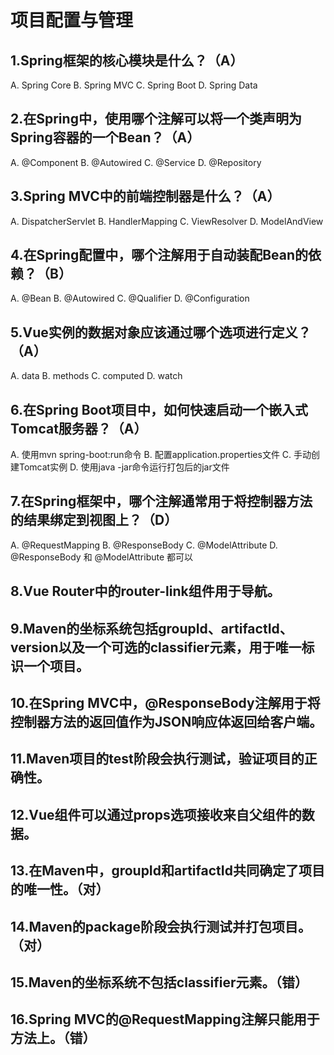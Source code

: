 <!--
 * @Description: 
 * @Author: FallCicada
 * @Date: 2024-12-11 17:30:19
 * @LastEditors: FallCicada
 * @LastEditTime: 2024-12-11 17:33:46
 * @Slogan: 無限進步
-->
# 项目配置与管理
## 1.Spring框架的核心模块是什么？（A）
A. Spring Core
B. Spring MVC
C. Spring Boot
D. Spring Data
## 2.在Spring中，使用哪个注解可以将一个类声明为Spring容器的一个Bean？（A）
A. @Component
B. @Autowired
C. @Service
D. @Repository
## 3.Spring MVC中的前端控制器是什么？（A）
A. DispatcherServlet
B. HandlerMapping
C. ViewResolver
D. ModelAndView
## 4.在Spring配置中，哪个注解用于自动装配Bean的依赖？（B）
A. @Bean
B. @Autowired
C. @Qualifier
D. @Configuration
## 5.Vue实例的数据对象应该通过哪个选项进行定义？（A）
A. data
B. methods
C. computed
D. watch
## 6.在Spring Boot项目中，如何快速启动一个嵌入式Tomcat服务器？（A）
A. 使用mvn spring-boot:run命令
B. 配置application.properties文件
C. 手动创建Tomcat实例
D. 使用java -jar命令运行打包后的jar文件
## 7.在Spring框架中，哪个注解通常用于将控制器方法的结果绑定到视图上？（D）
A. @RequestMapping
B. @ResponseBody
C. @ModelAttribute
D. @ResponseBody 和 @ModelAttribute 都可以
## 8.Vue Router中的router-link组件用于**导航**。
## 9.Maven的坐标系统包括groupId、artifactId、version以及一个可选的**classifier**元素，用于唯一标识一个项目。
## 10.在Spring MVC中，@ResponseBody注解用于将控制器方法的返回值作为**JSON**响应体返回给客户端。
## 11.Maven项目的**test**阶段会执行测试，验证项目的正确性。
## 12.Vue组件可以通过props选项接收来自父组件的**数据**。
## 13.在Maven中，groupId和artifactId共同确定了项目的唯一性。（**对**）
## 14.Maven的package阶段会执行测试并打包项目。（**对**）
## 15.Maven的坐标系统不包括classifier元素。（**错**）
## 16.Spring MVC的@RequestMapping注解只能用于方法上。（**错**）
